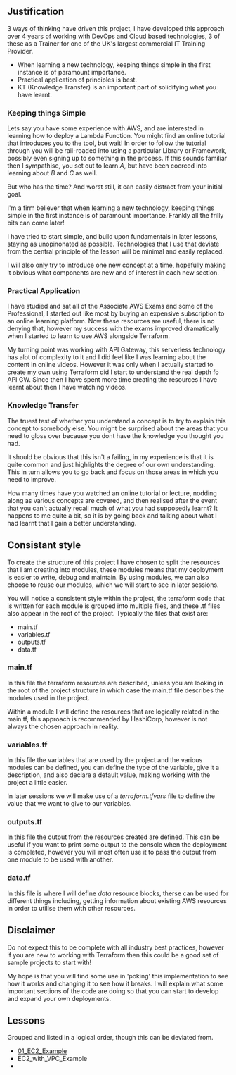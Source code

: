 ## Justification

3 ways of thinking have driven this project, I have developed this approach over 4 years of working with DevOps and Cloud based technologies, 3 of these as a Trainer for one of the UK's largest commercial IT Training Provider. 

- When learning a new technology, keeping things simple in the first instance is of paramount importance.
- Practical application of principles is best.
- KT (Knowledge Transfer) is an important part of solidifying what you have learnt.

### Keeping things Simple

Lets say you have some experience with AWS, and are interested in learning how to deploy a Lambda Function.  You might find an online tutorial that introduces you to the tool, but wait! In order to follow the tutorial through you will be rail-roaded into using a particular Library or Framework, possibly even signing up to something in the process. If this sounds familiar then I sympathise, you set out to learn *A*, but have been coerced into learning about *B* and *C* as well.

But who has the time? And worst still, it can easily distract from your initial goal.

I'm a firm believer that when learning a new technology, keeping things simple in the first instance is of paramount importance.  Frankly all the frilly bits can come later!

I have tried to start simple, and build upon fundamentals in later lessons, staying as unopinonated as possible.  Technologies that I use that deviate from the central principle of the lesson will be minimal and easily replaced.

I will also only try to introduce one new concept at a time, hopefully making it obvious what components are new and of interest in each new section.

### Practical Application

I have studied and sat all of the Associate AWS Exams and some of the Professional, I started out like most by buying an expensive subscription to an online learning platform.  Now these resources are useful, there is no denying that, however my success with the exams improved dramatically when I started to learn to use AWS alongside Terraform.

My turning point was working with API Gateway, this serverless technology has alot of complexity to it and I did feel like I was learning about the content in online videos.  However it was only when I actually started to create my own using Terraform did I start to understand the real depth fo API GW. Since then I have spent more time creating the resources I have learnt about then I have watching videos.

### Knowledge Transfer

The truest test of whether you understand a concept is to try to explain this concept to somebody else. You might be surprised about the areas that you need to gloss over because you dont have the knowledge you thought you had.

It should be obvious that this isn't a failing, in my experience is that it is quite common and just highlights the degree of our own understanding.  This in turn allows you to go back and focus on those areas in which you need to improve.

How many times have you watched an online tutorial or lecture, nodding along as various concepts are covered, and then realised after the event that you can't actually recall much of what you had supposedly learnt?  It happens to me quite a bit, so it is by going back and talking about what I had learnt that I gain a better understanding.

## Consistant style

To create the structure of this project I have chosen to split the resources that I am creating into modules, these modules means that my deployment is easier to write, debug and maintain.  By using modules, we can also choose to reuse our modules, which we will start to see in later sessions.

You will notice a consistent style within the project, the terraform code that is written for each module is grouped into multiple files, and these .tf files also appear in the root of the project.  Typically the files that exist are:

- main.tf
- variables.tf
- outputs.tf
- data.tf

### main.tf

In this file the terraform resources are described, unless you are looking in the root of the project structure in which case the main.tf file describes the modules used in the project.

Within a module I will define the resources that are logically related in the main.tf, this approach is recommended by HashiCorp, however is not always the chosen approach in reality.

### variables.tf

In this file the variables that are used by the project and the various modules can be defined, you can define the type of the variable, give it a description, and also declare a default value, making working with the project a little easier.

In later sessions we will make use of a *terraform.tfvars* file to define the value that we want to give to our variables.

### outputs.tf

In this file the output from the resources created are defined.  This can be useful if you want to print some output to the console when the deployment is completed, however you will most often use it to pass the output from one module to be used with another.

### data.tf

In this file is where I will define *data* resource blocks, therse can be used for different things including, getting information about existing AWS resources in order to utilise them with other resources.

## Disclaimer

Do not expect this to be complete with all industry best practices, however if you are new to working with Terraform then this could be a good set of sample projects to start with! 

My hope is that you will find some use in 'poking' this implementation to see how it works and changing it to see how it breaks. I will explain what some important sections of the code are doing so that you can start to develop and expand your own deployments.

## Lessons

Grouped and listed in a logical order, though this can be deviated from.

- [01_EC2_Example](../01_EC2_Example/README.md)
- EC2_with_VPC_Example
- 
